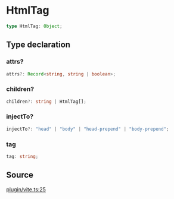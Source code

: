 # HtmlTag

```ts
type HtmlTag: Object;
```

## Type declaration

### attrs?

```ts
attrs?: Record<string, string | boolean>;
```

### children?

```ts
children?: string | HtmlTag[];
```

### injectTo?

```ts
injectTo?: "head" | "body" | "head-prepend" | "body-prepend";
```

### tag

```ts
tag: string;
```

## Source

[plugin/vite.ts:25](https://github.com/Elringus/Imgit/blob/fc320a2/src/plugin/vite.ts#L25)
